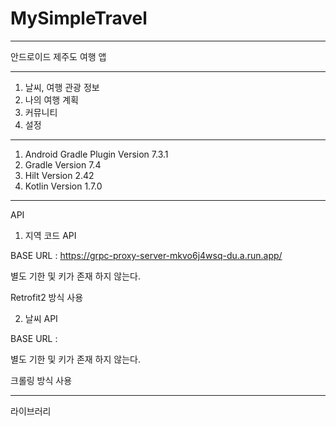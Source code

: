 # MySimpleTravel

---

안드로이드 제주도 여행 앱

---

1. 날씨, 여행 관광 정보
2. 나의 여행 계획
3. 커뮤니티
4. 설정

---

1. Android Gradle Plugin Version 7.3.1
2. Gradle Version 7.4
3. Hilt Version 2.42
4. Kotlin Version 1.7.0 

---


API

1. 지역 코드 API

BASE URL : https://grpc-proxy-server-mkvo6j4wsq-du.a.run.app/

별도 기한 및 키가 존재 하지 않는다.

Retrofit2 방식 사용

2. 날씨 API

BASE URL : 

별도 기한 및 키가 존재 하지 않는다.

크롤링 방식 사용

---

라이브러리